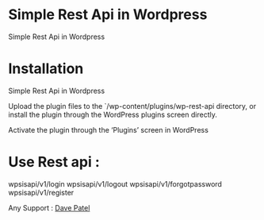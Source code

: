 # Simple Rest Api in Wordpress
Simple Rest Api in Wordpress

# Installation
Simple Rest Api in Wordpress

Upload the plugin files to the `/wp-content/plugins/wp-rest-api directory, or install the plugin through the WordPress plugins screen directly.

Activate the plugin through the ‘Plugins’ screen in WordPress

# Use Rest api :

wpsisapi/v1/login
wpsisapi/v1/logout
wpsisapi/v1/forgotpassword
wpsisapi/v1/register

Any Support : [Dave Patel](mailto:dave.dwis@gmail.com)
